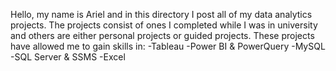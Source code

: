 Hello, my name is Ariel
and in this directory I post all of my data analytics projects. 
The projects consist of ones I completed while I was in university and others are either personal projects or guided projects.
These projects have allowed me to gain skills in:
  -Tableau
  -Power BI & PowerQuery
  -MySQL
  -SQL Server & SSMS
  -Excel
